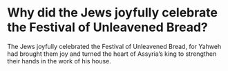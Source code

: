 # Why did the Jews joyfully celebrate the Festival of Unleavened Bread?

The Jews joyfully celebrated the Festival of Unleavened Bread, for Yahweh had brought them joy and turned the heart of Assyria’s king to strengthen their hands in the work of his house.
